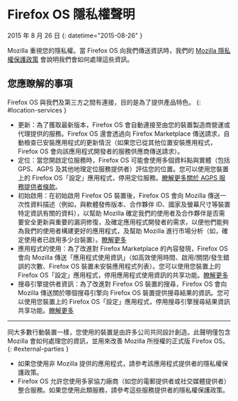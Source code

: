﻿# Firefox OS 隱私權聲明

2015 年 8 月 26 日
{: datetime="2015-08-26" }

Mozilla 重視您的隱私權。當 Firefox OS 向我們傳送資訊時，我們的 [Mozilla 隱私權保護政策](https://www.mozilla.org/privacy/) 會說明我們會如何處理這些資訊。

## 您應瞭解的事項

Firefox OS 與我們及第三方之間有連接，目的是為了提供產品特色。
{: #location-services }

* 更新：為了獲取最新版本，Firefox OS 會自動連接至由您的裝置製造商營運或代理提供的服務。Firefox OS 還會透過向 Firefox Marketplace 傳送請求，自動檢查已安裝應用程式的更新情況（如果您已從其他位置安裝應用程式，Firefox OS 會向該應用程式開發者的服務供應商傳送請求）。
* 定位：當您開啟定位服務時，Firefox OS 可能會使用多個資料點與實體（包括 GPS、AGPS 及其他地理定位服務提供者）評估您的位置。您可以使用您裝置上的 Firefox OS「設定」應用程式，停用定位服務。[瞭解更多關於 AGPS 服務提供者條款](https://wiki.mozilla.org/Firefox_OS/AGPS_service_provider_terms)。
* 初始啟用：在初始啟用 Firefox OS 裝置後，Firefox OS 會向 Mozilla 傳送一次性資料描述（例如，與軟體發佈版本、合作夥伴 ID、國家及螢幕尺寸等裝置特定資訊有關的資料），以幫助 Mozilla 確定我們的使用者及合作夥伴是否需要安全更新與重要的漏洞修復，及確定應用程式開發者的需求，以便他們能夠為我們的使用者構建更好的應用程式，及幫助 Mozilla 進行市場分析（如，確定使用者已啟用多少台裝置）。[瞭解更多](https://wiki.mozilla.org/Firefox_OS/Metrics/activationping)
* 應用程式的使用：為了改進對 Firefox Marketplace 的內容發現，Firefox OS 會向 Mozilla 傳送「應用程式使用資訊」（如高效使用時間、啟用/關閉/發生錯誤的次數、Firefox OS 裝置未安裝應用程式列表）。您可以使用您裝置上的 Firefox OS「設定」應用程式，停用應用程式使用資訊的共享功能。[瞭解更多](https://wiki.mozilla.org/FirefoxOS/Metrics/App_Usage)
* 搜尋引擎提供者資訊：為了改進對 Firefox OS 裝置的搜尋，Firefox OS 會向 Mozilla 傳送關於哪個搜尋引擎向 Firefox OS 裝置提供搜尋結果的資訊。您可以使用您裝置上的 Firefox OS「設定」應用程式，停用搜尋引擎搜尋結果資訊共享功能。[瞭解更多](https://wiki.mozilla.org/FirefoxOS/Metrics/App_Usage)

---------------------------------------

同大多數行動裝置一樣，您使用的裝置是由許多公司共同設計創造。此聲明僅包含 Mozilla 會如何處理您的資訊，並用來改善 Mozilla 所授權的正式版 Firefox OS。
{: #external-parties }

* 如果您使用非 Mozilla 提供的應用程式，請參考該應用程式提供者的隱私權保護政策。
* Firefox OS 允許您使用多家協力廠商（如您的電郵提供者或社交媒體提供者）整合服務。如果您使用此類服務，請參考這些服務提供者的隱私權保護政策。
